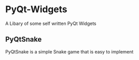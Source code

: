 # PyQt-Widgets
A Libary of some self written PyQt Widgets

## PyQtSnake
PyQtSnake is a simple Snake game that is easy to implement
